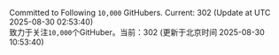 Committed to Following `10,000` GitHubers. Current: <!-- FOLLOWING_COUNT -->302<!-- FOLLOWING_COUNT --> (Update at UTC <!-- LAST_UPDATED -->2025-08-30 02:53:40<!-- LAST_UPDATED -->)<br>
致力于关注`10,000`个GitHuber。当前：<!-- FOLLOWING_COUNT -->302<!-- FOLLOWING_COUNT --> (更新于北京时间 <!-- LAST_UPDATED_CST -->2025-08-30 10:53:40<!-- LAST_UPDATED_CST -->)

